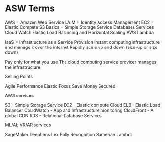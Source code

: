 ASW Terms
====

AWS = Amazon Web Service
I.A.M = Identity Access Management
EC2 = Elastic Compute
S3 Basics = Simple Storage Service
Databases Services
Cloud Watch
Elastic Load Balancing and Horizontal Scaling
AWS Lambda

IaaS = Infrastructure as a Service
Provision instant computing infrastructure and manage it over the internet
Rapidly scale up and down (size-up or size down)

Pay only for what you use
The cloud computing service provider manages the infrastructure

Selling Points:

Agile
Performance
Elastic
Focus
Save Money
Secured

AWS services:

S3 - Simple Storage Service
EC2 - Elastic compute Cloud
ELB - Elastic Load Balancer
CouldWatch - App and Infrastructure monitoring
CloudFront - A global CDN
RDS - Relational Database Services

ML/AI; VR/AR services

SageMaker
DeepLens
Lex
Polly
Recognition
Sumerian
Lambda

